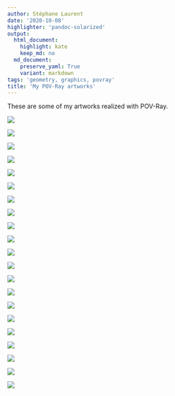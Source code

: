 ```yaml
---
author: Stéphane Laurent
date: '2020-10-08'
highlighter: 'pandoc-solarized'
output:
  html_document:
    highlight: kate
    keep_md: no
  md_document:
    preserve_yaml: True
    variant: markdown
tags: 'geometry, graphics, povray'
title: 'My POV-Ray artworks'
---
```


These are some of my artworks realized with POV-Ray.

![](https://camo.githubusercontent.com/aa14a5a0e940d5e00ed4df07a1fc7a2e1a18a75c/68747470733a2f2f7468756d62732e6766796361742e636f6d2f4162736f6c757465536861647941726d6564637261622d73697a655f726573747269637465642e676966)

![](https://camo.githubusercontent.com/89e7653c1b3439a869e92a867b7834530f8512bb/68747470733a2f2f7468756d62732e6766796361742e636f6d2f486566747944617a7a6c696e6742756c6c66726f672d73697a655f726573747269637465642e676966)

![](https://camo.githubusercontent.com/bad8ce98c4a9cc894d299d793a60757ae944b9f9/68747470733a2f2f7468756d62732e6766796361742e636f6d2f4964656e746963616c496e646f6c656e744861636b65652d73697a655f726573747269637465642e676966)

![](https://camo.githubusercontent.com/0dc9c8c44e4c65e1c4c504a77f4b2aa4369015be/68747470733a2f2f7468756d62732e6766796361742e636f6d2f43697263756c61725061727469616c426972642d73697a655f726573747269637465642e676966)

![](https://camo.githubusercontent.com/df8b1725965d727095fb243c22872091cb05edf5/68747470733a2f2f7468756d62732e6766796361742e636f6d2f5265737065637466756c45647563617465644963656c616e6467756c6c2d73697a655f726573747269637465642e676966)

![](https://camo.githubusercontent.com/1d06a9fc74dbd9f9fbbe3189c928a9607c69f6e8/68747470733a2f2f7468756d62732e6766796361742e636f6d2f52656c6965766564536f6d62657245696465722d73697a655f726573747269637465642e676966)

![](https://camo.githubusercontent.com/48bdb776b9f8434f27e759596cdfe51adb34359a/68747470733a2f2f7468756d62732e6766796361742e636f6d2f426c61636b616e64776869746557656c6c746f646f4972697368726564616e6477686974657365747465722d73697a655f726573747269637465642e676966)

![](https://camo.githubusercontent.com/ade2a4bb93867acfacc9e47d5a29a1f29fe039a0/68747470733a2f2f7468756d62732e6766796361742e636f6d2f53686f636b696e674665617266756c496c6c61646f707369732d73697a655f726573747269637465642e676966)

![](https://camo.githubusercontent.com/b390be1d372bb097289b29e26a0ed76d576aed02/68747470733a2f2f7468756d62732e6766796361742e636f6d2f5365706172617465436c65766572436865657461682d73697a655f726573747269637465642e676966)

![](https://camo.githubusercontent.com/101bd3e2ade90de2fe6b4103df7fdfba1442b123/68747470733a2f2f7468756d62732e6766796361742e636f6d2f556e73696768746c794c6f6e674369636164612d73697a655f726573747269637465642e676966)

![](https://camo.githubusercontent.com/a3c9f45e44bdbf8959f771a9ec98d58715855d46/68747470733a2f2f7468756d62732e6766796361742e636f6d2f466c69636b6572696e67446566696369656e7446697368696e676361742d73697a655f726573747269637465642e676966)

![](https://camo.githubusercontent.com/eb96f3391139dab2b0dc6db678254c786e686119/68747470733a2f2f7468756d62732e6766796361742e636f6d2f5761726d496e6e6f63656e74496365666973682d73697a655f726573747269637465642e676966)

![](https://camo.githubusercontent.com/9e9f3a8253d2324b60810ec9fcb553b8b424eb1e/68747470733a2f2f7468756d62732e6766796361742e636f6d2f4576696c4672656e6368486170756b752d73697a655f726573747269637465642e676966)

![](https://camo.githubusercontent.com/c75f828152c37e39d1893ec97fe1dff32548ff83/68747470733a2f2f7468756d62732e6766796361742e636f6d2f496e73697374656e74556e69746564446f6265726d616e70696e73636865722d736d616c6c2e676966)

![](https://camo.githubusercontent.com/7621ae070d0ef8621c86aa6fc40a07999f52b471/68747470733a2f2f7468756d62732e6766796361742e636f6d2f496d6d6163756c617465546f74616c4962697362696c6c2e77656270)

![](https://camo.githubusercontent.com/bb1a367834072c7cfd00e85c33c98afab432481e/68747470733a2f2f7468756d62732e6766796361742e636f6d2f5465737479457665727948797261782e77656270)

![](https://camo.githubusercontent.com/bc70874f9f45bc78cb5b30441ee367a7271c94de/68747470733a2f2f7468756d62732e6766796361742e636f6d2f526567756c61724c617374696e67446f726d6f7573652d73697a655f726573747269637465642e676966)

![](https://camo.githubusercontent.com/f0c6055a8c5be17d2bfb571cfa71463a77cc6389/68747470733a2f2f7468756d62732e6766796361742e636f6d2f486f6e657374466c69636b6572696e6743617264696e616c2d73697a655f726573747269637465642e676966)

![](https://camo.githubusercontent.com/ae994edc48077797e06b3c51a8c3ab0ba9534d3a/68747470733a2f2f7468756d62732e6766796361742e636f6d2f5368616d6566756c536f7265457175696e652d73697a655f726573747269637465642e676966)

![](https://camo.githubusercontent.com/12ebdb3c36d49715a3700a0017d8dd5cd9130761/68747470733a2f2f7468756d62732e6766796361742e636f6d2f476c616d6f726f7573536166654962657269616e6d696477696665746f61642d73697a655f726573747269637465642e676966)

![](https://camo.githubusercontent.com/3162e00a146770b6ef5691c6e7d01b3f36a48874/68747470733a2f2f7468756d62732e6766796361742e636f6d2f466169746866756c45737465656d6564426f612d73697a655f726573747269637465642e676966)
